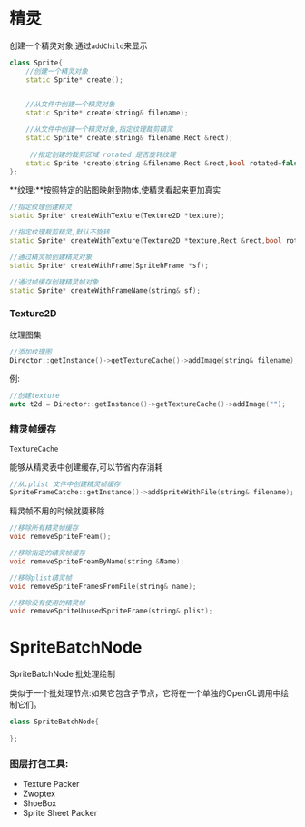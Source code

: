 # 精灵

创建一个精灵对象,通过`addChild`来显示

```c++
class Sprite{
    //创建一个精灵对象
    static Sprite* create();
   

    //从文件中创建一个精灵对象
    static Sprite* create(string& filename);

    //从文件中创建一个精灵对象,指定纹理裁剪精灵
    static Sprite* create(string& filename,Rect &rect);
    
     //指定创建的裁剪区域 rotated 是否旋转纹理
    static Sprite *create(string &filename,Rect &rect,bool rotated=false);
};
```

**纹理:**按照特定的贴图映射到物体,使精灵看起来更加真实

```cpp
//指定纹理创建精灵
static Sprite* createWithTexture(Texture2D *texture);

//指定纹理裁剪精灵,默认不旋转
static Sprite* createWithTexture(Texture2D *texture,Rect &rect,bool rotated=false);

//通过精灵帧创建精灵对象
static Sprite* createWithFrame(SpritehFrame *sf);

//通过帧缓存创建精灵帧对象
static Sprite* createWithFrameName(string& sf);
```



### Texture2D

纹理图集

```cpp
//添加纹理图
Director::getInstance()->getTextureCache()->addImage(string& filename);

```

例:

```cpp
//创建texture
auto t2d = Director::getInstance()->getTextureCache()->addImage("");


```



### 精灵帧缓存

`TextureCache`

能够从精灵表中创建缓存,可以节省内存消耗

```cpp
//从.plist 文件中创建精灵帧缓存
SpriteFrameCatche::getInstance()->addSpriteWithFile(string& filename);
```

精灵帧不用的时候就要移除

```cpp
//移除所有精灵帧缓存
void removeSpriteFream();

//移除指定的精灵帧缓存
void removeSpriteFreamByName(string &Name);

//移除plist精灵帧
void removeSpriteFramesFromFile(string& name);

//移除没有使用的精灵帧
void removeSpriteUnusedSpriteFrame(string& plist);
```



# SpriteBatchNode

SpriteBatchNode 批处理绘制

类似于一个批处理节点:如果它包含子节点，它将在一个单独的OpenGL调用中绘制它们。

```cpp
class SpriteBatchNode{
    
};
```



### 图层打包工具:

+ Texture Packer
+ Zwoptex
+ ShoeBox
+ Sprite Sheet Packer



